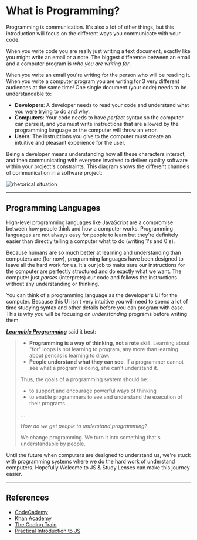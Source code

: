 # What is Programming?

Programming is communication. It's also a lot of other things, but this
introduction will focus on the different ways you communicate with your code.

When you write code you are really just writing a text document, exactly like
you might write an email or a note. The biggest difference between an email and
a computer program is _who you are writing for_.

When you write an email you're writing for the person who will be reading it.
When you write a computer program you are writing for 3 very different audiences
at the same time! One single document (your code) needs to be understandable to:

- **Developers**: A developer needs to read your code and understand what you
  were trying to do and why.
- **Computers**: Your code needs to have _perfect_ syntax so the computer can
  parse it, and you must write instructions that are allowed by the programming
  language or the computer will throw an error.
- **Users**: The instructions you give to the computer must create an intuitive
  and pleasant experience for the user.

Being a developer means understanding how all these characters interact, and
then communicating with everyone involved to deliver quality software within
your project's constraints. This diagram shows the different channels of
communication in a software project:

![rhetorical situation](./the-big-picture.png)

---

## Programming Languages

High-level programming languages like JavaScript are a compromise between how
people think and how a computer works. Programming languages are not always easy
for people to learn but they're definitely easier than directly telling a
computer what to do (writing 1's and 0's).

Because humans are so much better at learning and understanding than computers
are (for now), programming languages have been designed to leave all the hard
work for us. It's our job to make sure our instructions for the computer are
perfectly structured and do exactly what we want. The computer just _parses_
(interprets) our code and follows the instructions without any understanding or
thinking.

You can think of a programming language as the developer's UI for the computer.
Because this UI isn't very intuitive you will need to spend a lot of time
studying syntax and other details before you can program with ease. This is why
you will be focusing on _understanding_ programs before writing them.

[**_Learnable Programming_**](http://worrydream.com/LearnableProgramming/) said
it best:

> - **Programming is a way of thinking, not a rote skill**. Learning about "for"
>   loops is not learning to program, any more than learning about pencils is
>   learning to draw.
> - **People understand what they can see**. If a programmer cannot see what a
>   program is doing, she can't understand it.
>
> Thus, the goals of a programming system should be:
>
> - to support and encourage powerful ways of thinking
> - to enable programmers to see and understand the execution of their programs
>
> ...
>
> _How do we get people to understand programming?_
>
> We change programming. We turn it into something that's understandable by
> people.

Until the future when computers are designed to understand us, we're stuck with
programming systems where we do the hard work of understand computers. Hopefully
Welcome to JS & Study Lenses can make this journey easier.

---

## References

- [CodeCademy](https://www.codecademy.com/articles/what-is-programming)
- [Khan Academy](https://www.khanacademy.org/computing/computer-programming/programming/intro-to-programming/v/programming-intro)
- [The Coding Train](https://www.youtube.com/watch?v=AImF__7FyzM)
- [Practical Introduction to JS](https://shawnr.gitbooks.io/practical-introduction-to-javascript/content/what-is-programming/)
